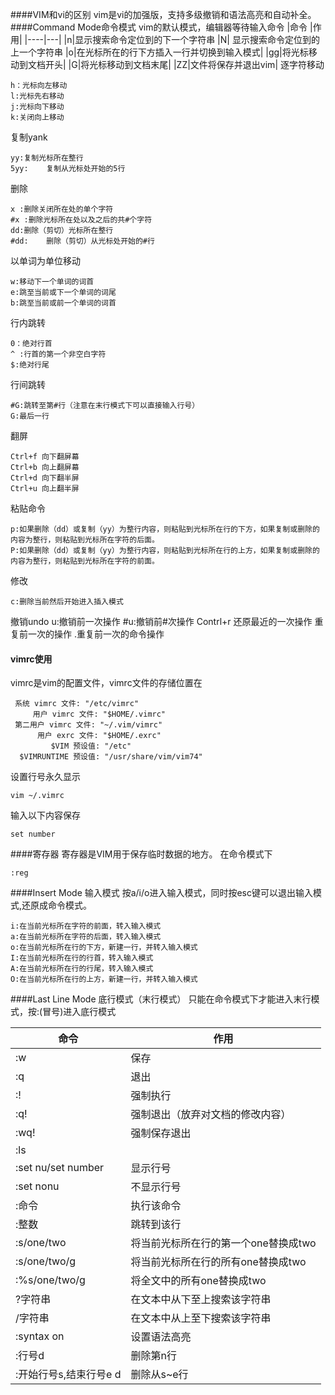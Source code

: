 ####VIM和vi的区别
vim是vi的加强版，支持多级撤销和语法高亮和自动补全。
####Command Mode命令模式
vim的默认模式，编辑器等待输入命令
|命令	|作用|
|----|---|
|n|显示搜索命令定位到的下一个字符串
|N|	显示搜索命令定位到的上一个字符串
|o|在光标所在的行下方插入一行并切换到输入模式|
|gg|将光标移动到文档开头|
|G|将光标移动到文档末尾|
|ZZ|文件将保存并退出vim|
逐字符移动
```
h：光标向左移动
l:光标先右移动
j:光标向下移动
k:关闭向上移动
```
复制yank
```
yy:复制光标所在整行
5yy:	复制从光标处开始的5行
```
删除
```
x :删除关闭所在处的单个字符
#x :删除光标所在处以及之后的共#个字符
dd:删除（剪切）光标所在整行
#dd:	删除（剪切）从光标处开始的#行
```
以单词为单位移动
```
w:移动下一个单词的词首
e:跳至当前或下一个单词的词尾
b:跳至当前或前一个单词的词首
```
行内跳转
```
0：绝对行首
^ :行首的第一个非空白字符
$:绝对行尾
```
行间跳转
```
#G:跳转至第#行（注意在末行模式下可以直接输入行号）
G:最后一行
```
翻屏
```
Ctrl+f 向下翻屏幕
Ctrl+b 向上翻屏幕
Ctrl+d 向下翻半屏
Ctrl+u 向上翻半屏
```
粘贴命令
```
p:如果删除（dd）或复制（yy）为整行内容，则粘贴到光标所在行的下方，如果复制或删除的内容为整行，则粘贴到光标所在字符的后面。
P:如果删除（dd）或复制（yy）为整行内容，则粘贴到光标所在行的上方，如果复制或删除的内容为整行，则粘贴到光标所在字符的前面。
```
修改
```
c:删除当前然后开始进入插入模式
```
撤销undo
u:撤销前一次操作
#u:撤销前#次操作
Contrl+r 还原最近的一次操作
重复前一次的操作
.重复前一次的命令操作

#### vimrc使用
vimrc是vim的配置文件，vimrc文件的存储位置在
```
 系统 vimrc 文件: "/etc/vimrc"
     用户 vimrc 文件: "$HOME/.vimrc"
 第二用户 vimrc 文件: "~/.vim/vimrc"
      用户 exrc 文件: "$HOME/.exrc"
         $VIM 预设值: "/etc"
  $VIMRUNTIME 预设值: "/usr/share/vim/vim74"
```
设置行号永久显示
```
vim ~/.vimrc
```
输入以下内容保存
```
set number
```
####寄存器
寄存器是VIM用于保存临时数据的地方。
在命令模式下
```
:reg
```
####Insert Mode 输入模式
按a/i/o进入输入模式，同时按esc键可以退出输入模式,还原成命令模式。
```
i:在当前光标所在字符的前面，转入输入模式
a:在当前光标所在字符的后面，转入输入模式
o:在当前光标所在行的下方，新建一行，并转入输入模式
I:在当前光标所在行的行首，转入输入模式
A:在当前光标所在行的行尾，转入输入模式
O:在当前光标所在行的上方，新建一行，并转入输入模式
```
####Last Line Mode  底行模式（末行模式）
只能在命令模式下才能进入末行模式，按:(冒号)进入底行模式

|命令|作用|
|-----|----|
|:w|保存|
|:q|退出|
|:!|强制执行|
|:q!|强制退出（放弃对文档的修改内容）|
|:wq!|强制保存退出|
|:ls||
|:set nu/set number|	显示行号|
|:set nonu|不显示行号|
|:命令|执行该命令|
|:整数|跳转到该行|
|:s/one/two|将当前光标所在行的第一个one替换成two|
|:s/one/two/g	|将当前光标所在行的所有one替换成two|
|:%s/one/two/g	|将全文中的所有one替换成two|
|?字符串	|在文本中从下至上搜索该字符串|
|/字符串|	在文本中从上至下搜索该字符串|
|:syntax on|设置语法高亮|
|:行号d|删除第n行|
|:开始行号s,结束行号e d|删除从s~e行|
